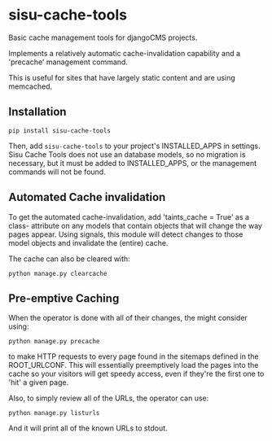 # sisu-cache-tools

Basic cache management tools for djangoCMS projects.

Implements a relatively automatic cache-invalidation capability and a
'precache' management command.

This is useful for sites that have largely static content and are using
memcached.

## Installation

```` shell
pip install sisu-cache-tools
````

Then, add `sisu-cache-tools` to your project's INSTALLED_APPS in settings.
Sisu Cache Tools does not use an database models, so no migration is
necessary, but it must be added to INSTALLED_APPS, or the management commands
will not be found.


## Automated Cache invalidation

To get the automated cache-invalidation, add 'taints_cache = True' as a class-
attribute on any models that contain objects that will change the way pages
appear. Using signals, this module will detect changes to those model objects
and invalidate the (entire) cache.

The cache can also be cleared with:

```` shell
python manage.py clearcache
````

## Pre-emptive Caching

When the operator is done with all of their changes, the might consider using:

```` shell
python manage.py precache
````

to make HTTP requests to every page found in the sitemaps defined in the
ROOT_URLCONF. This will essentially preemptively load the pages into the cache
so your visitors will get speedy access, even if they're the first one to
'hit' a given page.

Also, to simply review all of the URLs, the operator can use:

```` shell
python manage.py listurls
````

And it will print all of the known URLs to stdout.
